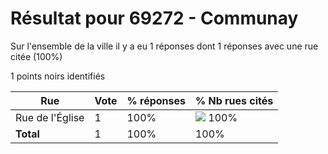 # Résultat pour 69272 - Communay

Sur l'ensemble de la ville il y a eu 1 réponses dont 1 réponses avec une rue citée (100%)

1 points noirs identifiés

| Rue | Vote | % réponses | % Nb rues cités|
|-----|------|------------|----------------|
| Rue de l'Église | 1 | 100% | <img src="../../img/bar_100.gif" />&nbsp;100%|
| **Total** | 1 | 100% | 100%|
